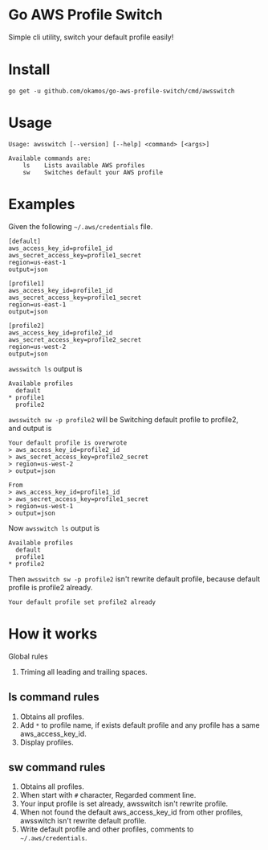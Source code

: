 # Go AWS Profile Switch

Simple cli utility, switch your default profile easily!

# Install
```
go get -u github.com/okamos/go-aws-profile-switch/cmd/awsswitch
```

# Usage
```
Usage: awsswitch [--version] [--help] <command> [<args>]

Available commands are:
    ls    Lists available AWS profiles
    sw    Switches default your AWS profile
```

# Examples
Given the following `~/.aws/credentials` file.

```
[default]
aws_access_key_id=profile1_id
aws_secret_access_key=profile1_secret
region=us-east-1
output=json

[profile1]
aws_access_key_id=profile1_id
aws_secret_access_key=profile1_secret
region=us-east-1
output=json

[profile2]
aws_access_key_id=profile2_id
aws_secret_access_key=profile2_secret
region=us-west-2
output=json
```

`awsswitch ls` output is

```
Available profiles
  default
* profile1
  profile2
```

`awsswitch sw -p profile2` will be Switching default profile to profile2,  
and output is

```
Your default profile is overwrote
> aws_access_key_id=profile2_id
> aws_secret_access_key=profile2_secret
> region=us-west-2
> output=json

From
> aws_access_key_id=profile1_id
> aws_secret_access_key=profile1_secret
> region=us-west-1
> output=json
```

Now `awsswitch ls` output is

```
Available profiles
  default
  profile1
* profile2
```

Then `awsswitch sw -p profile2` isn't rewrite default profile, because default  
profile is profile2 already.

```
Your default profile set profile2 already
```

# How it works
Global rules  

1. Triming all leading and trailing spaces.

## ls command rules
1. Obtains all profiles.
2. Add `*` to profile name, if exists default profile and any profile has a same aws_access_key_id.
3. Display profiles.

## sw command rules
1. Obtains all profiles.
2. When start with `#` character, Regarded comment line.
3. Your input profile is set already, awsswitch isn't rewrite profile.
4. When not found the default aws_access_key_id from other profiles, awsswitch isn't rewrite default profile.
5. Write default profile and other profiles, comments to `~/.aws/credentials`.
